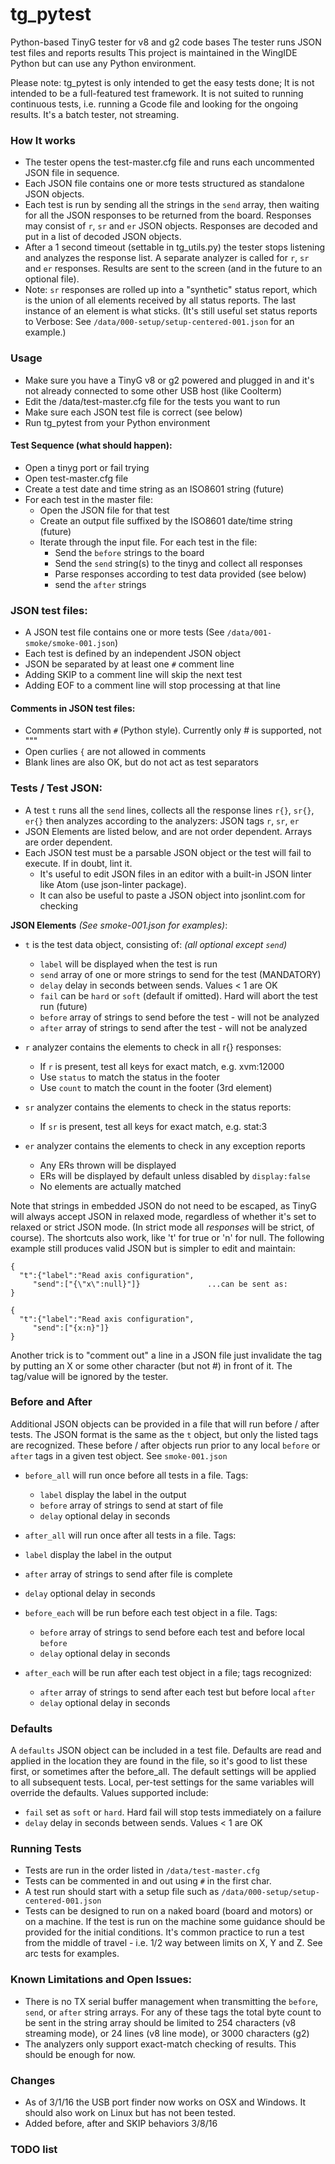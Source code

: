 
# tg_pytest

Python-based TinyG tester for v8 and g2 code bases
The tester runs JSON test files and reports results
This project is maintained in the WingIDE Python but can use any Python environment.

Please note: tg_pytest is only intended to get the easy tests done;
It is not intended to be a full-featured test framework. It is not suited
to running continuous tests, i.e. running a Gcode file and looking for the
ongoing results. It's a batch tester, not streaming.

### How It works
 - The tester opens the test-master.cfg file and runs each uncommented JSON file in sequence.
 - Each JSON file contains one or more tests structured as standalone JSON objects.
 - Each test is run by sending all the strings in the `send` array, then waiting for all the JSON responses to be returned from the board. Responses may consist of `r`, `sr` and `er` JSON objects. Responses are decoded and put in a list of decoded JSON objects.
 - After a 1 second timeout (settable in tg_utils.py) the tester stops listening and analyzes the response list. A separate analyzer is called for `r`, `sr` and `er` responses. Results are sent to the screen (and in the future to an optional file).
 - Note: `sr` responses are rolled up into a "synthetic" status report, which is the union of all elements received by all status reports. The last instance of an element is what sticks. (It's still useful set status reports to Verbose: See `/data/000-setup/setup-centered-001.json` for an example.)

### Usage

  - Make sure you have a TinyG v8 or g2 powered and plugged in and it's
      not already connected to some other USB host (like Coolterm)
  - Edit the /data/test-master.cfg file for the tests you want to run
  - Make sure each JSON test file is correct (see below)
  - Run tg_pytest from your Python environment

#### Test Sequence (what should happen):

  - Open a tinyg port or fail trying
  - Open test-master.cfg file
  - Create a test date and time string as an ISO8601 string (future)
  - For each test in the master file:
    - Open the JSON file for that test
    - Create an output file suffixed by the ISO8601 date/time string (future)
    - Iterate through the input file. For each test in the file:
      - Send the `before` strings to the board
      - Send the `send` string(s) to the tinyg and collect all responses
      - Parse responses according to test data provided (see below)
      - send the `after` strings

### JSON test files:
  - A JSON test file contains one or more tests (See `/data/001-smoke/smoke-001.json`)
  - Each test is defined by an independent JSON object
  - JSON be separated by at least one `#` comment line
  - Adding SKIP to a comment line will skip the next test
  - Adding EOF to a comment line will stop processing at that line

#### Comments in JSON test files:
  - Comments start with `#` (Python style). Currently only # is supported, not """
  - Open curlies `{` are not allowed in comments
  - Blank lines are also OK, but do not act as test separators

### Tests / Test JSON:
  - A test `t` runs all the `send` lines, collects all the response lines `r{}`, `sr{}`, `er{}` then analyzes according to the analyzers: JSON tags `r`, `sr`, `er`
  - JSON Elements are listed below, and are not order dependent. Arrays are order dependent.
  - Each JSON test must be a parsable JSON object or the test will fail to execute. If in doubt, lint it.
    - It's useful to edit JSON files in an editor with a built-in JSON linter like Atom (use json-linter package).
    - It can also be useful to paste a JSON object into jsonlint.com for checking

**JSON Elements** _(See smoke-001.json for examples)_:
  - `t` is the test data object, consisting of: _(all optional except `send`)_
    - `label` will be displayed when the test is run
    - `send` array of one or more strings to send for the test (MANDATORY)
    - `delay` delay in seconds between sends. Values < 1 are OK
    - `fail` can be `hard` or `soft` (default if omitted). Hard will abort the test run (future)
    - `before` array of strings to send before the test - will not be analyzed
    - `after` array of strings to send after the test - will not be analyzed


  - `r` analyzer contains the elements to check in all r{} responses:
    - If `r` is present, test all keys for exact match, e.g. xvm:12000
    - Use `status` to match the status in the footer
    - Use `count` to match the count in the footer (3rd element)


  - `sr` analyzer contains the elements to check in the status reports:
    - If `sr` is present, test all keys for exact match, e.g. stat:3


  - `er` analyzer contains the elements to check in any exception reports
    - Any ERs thrown will be displayed
    - ERs will be displayed by default unless disabled by `display:false`
    - No elements are actually matched

Note that strings in embedded JSON do not need to be escaped, as TinyG will always accept JSON in relaxed mode, regardless of whether it's set to relaxed or strict JSON mode. (In strict mode all *responses* will be strict, of course). The shortcuts also work, like 't' for true or 'n' for null. The following example still produces valid JSON but is simpler to edit and maintain:

    {
      "t":{"label":"Read axis configuration",
         "send":["{\"x\":null}"]}               ...can be sent as:
    }

    {
      "t":{"label":"Read axis configuration",
         "send":["{x:n}"]}
    }

Another trick is to "comment out" a line in a JSON file just invalidate the tag by putting an X or some other character (but not #) in front of it. The tag/value will be ignored by the tester.

### Before and After
Additional JSON objects can be provided in a file that will run before / after tests. The JSON format is the same as the `t` object, but only the listed tags are recognized. These before / after objects run prior to any local `before` or `after` tags in a given test object. See `smoke-001.json`

 - `before_all` will run once before all tests in a file. Tags:
   - `label` display the label in the output
   - `before` array of strings to send at start of file
   - `delay` optional delay in seconds


 - `after_all` will run once after all tests in a file. Tags:
  - `label` display the label in the output
  - `after` array of strings to send after file is complete
  - `delay` optional delay in seconds


 - `before_each` will be run before each test object in a file. Tags:
   - `before` array of strings to send before each test and before local `before`
   - `delay` optional delay in seconds


 - `after_each` will be run after each test object in a file; tags recognized:
   - `after` array of strings to send after each test but before local `after`
   - `delay` optional delay in seconds

### Defaults
A `defaults` JSON object can be included in a test file. Defaults are read and applied in the location they are found in the file, so it's good to list these first, or sometimes after the before_all. The default settings will be applied to all subsequent tests. Local, per-test settings for the same variables will override the defaults. Values supported include:
- `fail` set as `soft` or `hard`. Hard fail will stop tests immediately on a failure
- `delay` delay in seconds between sends. Values < 1 are OK

### Running Tests
   - Tests are run in the order listed in `/data/test-master.cfg`
   - Tests can be commented in and out using `#` in the first char.
   - A test run should start with a setup file such as `/data/000-setup/setup-centered-001.json`
   - Tests can be designed to run on a naked board (board and motors) or on a machine. If the test is run on the machine some guidance should be provided for the initial conditions. It's common practice to run a test from the middle of travel - i.e. 1/2 way between limits on X, Y and Z. See arc tests for examples.

### Known Limitations and Open Issues:
  - There is no TX serial buffer management when transmitting the `before`, `send`, or `after` string arrays. For any of these tags the total byte count to be sent in the string array should be limited to 254 characters (v8 streaming mode), or 24 lines (v8 line mode), or 3000 characters (g2)
  - The analyzers only support exact-match checking of results. This should be enough for now.

### Changes
- As of 3/1/16 the USB port finder now works on OSX and Windows. It should also work on Linux but has not been tested.
- Added before, after and SKIP behaviors 3/8/16

### TODO list
